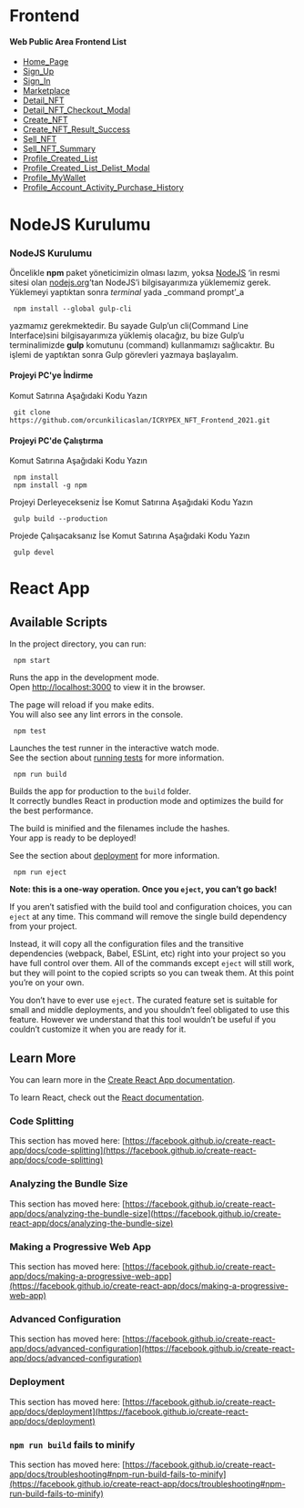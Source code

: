 # Frontend

#### Web Public Area Frontend List
- [Home_Page](https://orcunkilicaslan.github.io/ICRYPEX_NFT_Frontend_2021/front-end/html/Home_Page.html)
- [Sign_Up](https://orcunkilicaslan.github.io/ICRYPEX_NFT_Frontend_2021/front-end/html/Sign_Up.html)
- [Sign_In](https://orcunkilicaslan.github.io/ICRYPEX_NFT_Frontend_2021/front-end/html/Sign_In.html)
- [Marketplace](https://orcunkilicaslan.github.io/ICRYPEX_NFT_Frontend_2021/front-end/html/Marketplace.html)
- [Detail_NFT](https://orcunkilicaslan.github.io/ICRYPEX_NFT_Frontend_2021/front-end/html/Detail_NFT.html)
- [Detail_NFT_Checkout_Modal](https://orcunkilicaslan.github.io/ICRYPEX_NFT_Frontend_2021/front-end/html/Detail_NFT_Checkout_Modal.html)
- [Create_NFT](https://orcunkilicaslan.github.io/ICRYPEX_NFT_Frontend_2021/front-end/html/Create_NFT.html)
- [Create_NFT_Result_Success](https://orcunkilicaslan.github.io/ICRYPEX_NFT_Frontend_2021/front-end/html/Create_NFT_Result_Success.html)
- [Sell_NFT](https://orcunkilicaslan.github.io/ICRYPEX_NFT_Frontend_2021/front-end/html/Sell_NFT.html)
- [Sell_NFT_Summary](https://orcunkilicaslan.github.io/ICRYPEX_NFT_Frontend_2021/front-end/html/Sell_NFT_Summary.html)
- [Profile_Created_List](https://orcunkilicaslan.github.io/ICRYPEX_NFT_Frontend_2021/front-end/html/Profile_Created_List.html)
- [Profile_Created_List_Delist_Modal](https://orcunkilicaslan.github.io/ICRYPEX_NFT_Frontend_2021/front-end/html/Profile_Created_List_Delist_Modal.html)
- [Profile_MyWallet](https://orcunkilicaslan.github.io/ICRYPEX_NFT_Frontend_2021/front-end/html/Profile_MyWallet.html)
- [Profile_Account_Activity_Purchase_History](https://orcunkilicaslan.github.io/ICRYPEX_NFT_Frontend_2021/front-end/html/Profile_Account_Activity_Purchase_History.html)
   

# NodeJS Kurulumu
  
### NodeJS Kurulumu  
Öncelikle **npm** paket yöneticimizin olması lazım, yoksa [NodeJS](https://nodejs.org/) ‘in resmi sitesi olan [nodejs.org](https://nodejs.org/en/download/)’tan NodeJS’i bilgisayarımıza yüklememiz gerek.  Yüklemeyi yaptıktan sonra _terminal_ yada _command prompt’_a  
  
     npm install --global gulp-cli  

yazmamız gerekmektedir. Bu sayade Gulp’un cli(Command Line Interface)sini bilgisayarımıza yüklemiş olacağız, bu bize Gulp’u terminalimizde **gulp** komutunu (command) kullanmamızı sağlıcaktır. Bu işlemi de yaptıktan sonra Gulp görevleri yazmaya başlayalım.  
  
  
#### Projeyi PC'ye İndirme  
Komut Satırına Aşağıdaki Kodu Yazın  

     git clone https://github.com/orcunkilicaslan/ICRYPEX_NFT_Frontend_2021.git  

#### Projeyi PC'de Çalıştırma  
Komut Satırına Aşağıdaki Kodu Yazın  

     npm install
     npm install -g npm  


Projeyi Derleyecekseniz İse Komut Satırına Aşağıdaki Kodu Yazın  

     gulp build --production

Projede Çalışacaksanız İse Komut Satırına Aşağıdaki Kodu Yazın  

     gulp devel  


# React App

## Available Scripts

In the project directory, you can run:

     npm start 


Runs the app in the development mode.\
Open [http://localhost:3000](http://localhost:3000) to view it in the browser.

The page will reload if you make edits.\
You will also see any lint errors in the console.

     npm test


Launches the test runner in the interactive watch mode.\
See the section about [running tests](https://facebook.github.io/create-react-app/docs/running-tests) for more information.

     npm run build


Builds the app for production to the `build` folder.\
It correctly bundles React in production mode and optimizes the build for the best performance.

The build is minified and the filenames include the hashes.\
Your app is ready to be deployed!

See the section about [deployment](https://facebook.github.io/create-react-app/docs/deployment) for more information.

     npm run eject


**Note: this is a one-way operation. Once you `eject`, you can’t go back!**

If you aren’t satisfied with the build tool and configuration choices, you can `eject` at any time. This command will remove the single build dependency from your project.

Instead, it will copy all the configuration files and the transitive dependencies (webpack, Babel, ESLint, etc) right into your project so you have full control over them. All of the commands except `eject` will still work, but they will point to the copied scripts so you can tweak them. At this point you’re on your own.

You don’t have to ever use `eject`. The curated feature set is suitable for small and middle deployments, and you shouldn’t feel obligated to use this feature. However we understand that this tool wouldn’t be useful if you couldn’t customize it when you are ready for it.

## Learn More

You can learn more in the [Create React App documentation](https://facebook.github.io/create-react-app/docs/getting-started).

To learn React, check out the [React documentation](https://reactjs.org/).

### Code Splitting

This section has moved here: [https://facebook.github.io/create-react-app/docs/code-splitting](https://facebook.github.io/create-react-app/docs/code-splitting)

### Analyzing the Bundle Size

This section has moved here: [https://facebook.github.io/create-react-app/docs/analyzing-the-bundle-size](https://facebook.github.io/create-react-app/docs/analyzing-the-bundle-size)

### Making a Progressive Web App

This section has moved here: [https://facebook.github.io/create-react-app/docs/making-a-progressive-web-app](https://facebook.github.io/create-react-app/docs/making-a-progressive-web-app)

### Advanced Configuration

This section has moved here: [https://facebook.github.io/create-react-app/docs/advanced-configuration](https://facebook.github.io/create-react-app/docs/advanced-configuration)

### Deployment

This section has moved here: [https://facebook.github.io/create-react-app/docs/deployment](https://facebook.github.io/create-react-app/docs/deployment)

### `npm run build` fails to minify

This section has moved here: [https://facebook.github.io/create-react-app/docs/troubleshooting#npm-run-build-fails-to-minify](https://facebook.github.io/create-react-app/docs/troubleshooting#npm-run-build-fails-to-minify)